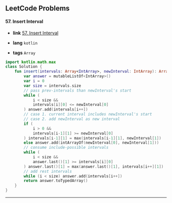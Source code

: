 ## LeetCode Problems



#### 57. Insert Interval

- **link**  [57. Insert Interval](https://leetcode.com/problems/insert-interval/description/)

- **lang**  `kotlin` 
- **tags**  `Array` 

```kotlin
import kotlin.math.max
class Solution {
    fun insert(intervals: Array<IntArray>, newInterval: IntArray): Array<IntArray> {
        var answer = mutableListOf<IntArray>()
        var i = 0
        var size = intervals.size
        // pass prev-intervals than newInterval's start
        while (
            i < size && 
            intervals[i][0] <= newInterval[0]
        ) answer.add(intervals[i++])
        // case 1. current interval includes newInterval's start
        // case 2. add newInterval as new interval
        if (
            i > 0 && 
            intervals[i-1][1] >= newInterval[0]
        ) intervals[i-1][1] = max(intervals[i-1][1], newInterval[1])
        else answer.add(intArrayOf(newInterval[0], newInterval[1]))
        // consume include-possible intervals
        while (
            i < size &&
            answer.last()[1] >= intervals[i][0]
        ) answer.last()[1] = max(answer.last()[1], intervals[i++][1])
        // add rest intervals
        while (i < size) answer.add(intervals[i++])
        return answer.toTypedArray()
    }
}
```

---

